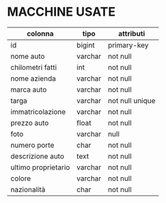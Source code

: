 # MACCHINE USATE

| colonna             | tipo    | attributi       |
| ------------------- | ------- | --------------- |
| id                  | bigint  | primary-key     |
| nome auto           | varchar | not null        |
| chilometri fatti    | int     | not null        |
| nome azienda        | varchar | not null        |
| marca auto          | varchar | not null        |
| targa               | varchar | not null unique |
| immatricolazione    | varchar | not null        |
| prezzo auto         | float   | not null        |
| foto                | varchar | null            |
| numero porte        | char    | not null        |
| descrizione auto    | text    | not null        |
| ultimo proprietario | varchar | not null        |
| colore              | varchar | not null        |
| nazionalità         | char    | not null        |
